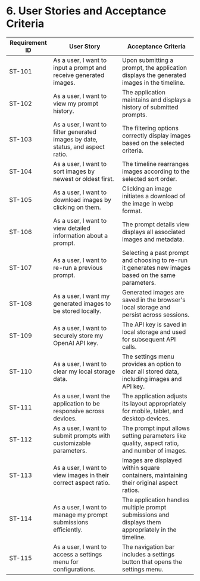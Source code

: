 # 6. User Stories and Acceptance Criteria

| Requirement ID | User Story                                                                      | Acceptance Criteria                                                                                  |
| -------------- | ------------------------------------------------------------------------------- | ---------------------------------------------------------------------------------------------------- |
| ST-101         | As a user, I want to input a prompt and receive generated images.               | Upon submitting a prompt, the application displays the generated images in the timeline.             |
| ST-102         | As a user, I want to view my prompt history.                                    | The application maintains and displays a history of submitted prompts.                               |
| ST-103         | As a user, I want to filter generated images by date, status, and aspect ratio. | The filtering options correctly display images based on the selected criteria.                       |
| ST-104         | As a user, I want to sort images by newest or oldest first.                     | The timeline rearranges images according to the selected sort order.                                 |
| ST-105         | As a user, I want to download images by clicking on them.                       | Clicking an image initiates a download of the image in webp format.                                  |
| ST-106         | As a user, I want to view detailed information about a prompt.                  | The prompt details view displays all associated images and metadata.                                 |
| ST-107         | As a user, I want to re-run a previous prompt.                                  | Selecting a past prompt and choosing to re-run it generates new images based on the same parameters. |
| ST-108         | As a user, I want my generated images to be stored locally.                     | Generated images are saved in the browser's local storage and persist across sessions.               |
| ST-109         | As a user, I want to securely store my OpenAI API key.                          | The API key is saved in local storage and used for subsequent API calls.                             |
| ST-110         | As a user, I want to clear my local storage data.                               | The settings menu provides an option to clear all stored data, including images and API key.         |
| ST-111         | As a user, I want the application to be responsive across devices.              | The application adjusts its layout appropriately for mobile, tablet, and desktop devices.            |
| ST-112         | As a user, I want to submit prompts with customizable parameters.               | The prompt input allows setting parameters like quality, aspect ratio, and number of images.         |
| ST-113         | As a user, I want to view images in their correct aspect ratio.                 | Images are displayed within square containers, maintaining their original aspect ratios.             |
| ST-114         | As a user, I want to manage my prompt submissions efficiently.                  | The application handles multiple prompt submissions and displays them appropriately in the timeline. |
| ST-115         | As a user, I want to access a settings menu for configurations.                 | The navigation bar includes a settings button that opens the settings menu.                          | 